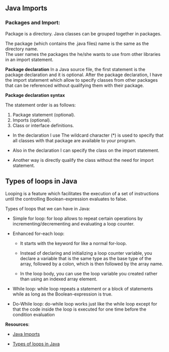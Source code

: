 ## Java Imports

### Packages and Import:

Package is a directory. Java classes can be grouped together in packages.

The package (which contains the .java files) name is the same as the directory name.<br>
The user names the packages the he/she wants to use from other libraries in an import statement.

**Package declaration**
In a Java source file, the first statement is the package declaration and it is optional.
After the package declaration, I have the import statement which allow to specify classes from other packages that can be referenced without qualifying them with their package.

**Package declaration syntax**

The statement order is as follows:

1.  Package statement (optional).
2.  Imports (optional).
3.  Class or interface definitions.

- In the declaration I use The wildcard character (\*) is used to specify that all classes with that package are available to your program.

- Also in the declaration I can specify the class on the import statement.

- Another way is directly qualify the class without the need for import statement.

## Types of loops in Java

Looping is a feature which facilitates the execution of a set of instructions until the controlling Boolean-expression evaluates to false.

Types of loops that we can have in Java:

- Simple for loop: for loop allows to repeat certain operations by incrementing/decrementing and evaluating a loop counter.

- Enhanced for-each loop:

  - It starts with the keyword for like a normal for-loop.
  - Instead of declaring and initializing a loop counter variable, you declare a variable that is the same type as the base type of the array, followed by a colon, which is then followed by the array name.

  - In the loop body, you can use the loop variable you created rather than using an indexed array element.

- While loop: while loop repeats a statement or a block of statements while as long as the Boolean-expression is true.

- Do-While loop: do-while loop works just like the while loop except for that the code inside the loop is executed for one time before the condition evaluation

**Resources**:

- [Java Imports](https://perso.ensta-paris.fr/~diam/java/online/notes-java/language/10basics/import.html)

- [Types of loops in Java](https://www.baeldung.com/java-loops)
